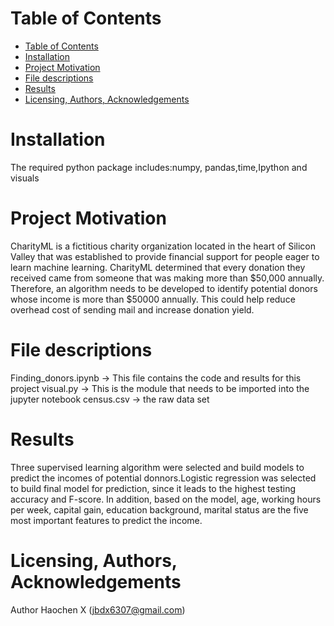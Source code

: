 # Table of Contents
<!-- MDTOC maxdepth:6 firsth1:1 numbering:0 flatten:0 bullets:1 updateOnSave:1 -->

- [Table of Contents](#table-of-contents)   
- [Installation](#installation)   
- [Project Motivation](#project-motivation)   
- [File descriptions](#file-descriptions)   
- [Results](#results)   
- [Licensing, Authors, Acknowledgements](#licensing-authors-acknowledgements)   

<!-- /MDTOC -->

# Installation

The required python package includes:numpy, pandas,time,Ipython and visuals

# Project Motivation
CharityML is a fictitious charity organization located in the heart of Silicon Valley that was established to provide financial support for people eager to learn machine learning. CharityML determined that every donation they received came from someone that was making more than $50,000 annually.  Therefore, an algorithm needs to be developed to identify potential donors whose income is more than $50000 annually. This could help reduce overhead cost of sending mail and increase donation yield.

# File descriptions
Finding_donors.ipynb -> This file contains the code and results for this project
visual.py -> This is the module  that needs to be imported into the jupyter notebook
census.csv -> the raw data set
# Results
Three supervised learning algorithm were selected and build models to predict the incomes of potential donnors.Logistic regression was selected to build final model for prediction, since it leads to the highest testing accuracy and F-score. In addition, based on the model, age, working hours per week, capital gain, education background, marital status are the five most important features to predict the income.

# Licensing, Authors, Acknowledgements
Author Haochen X (jbdx6307@gmail.com)
